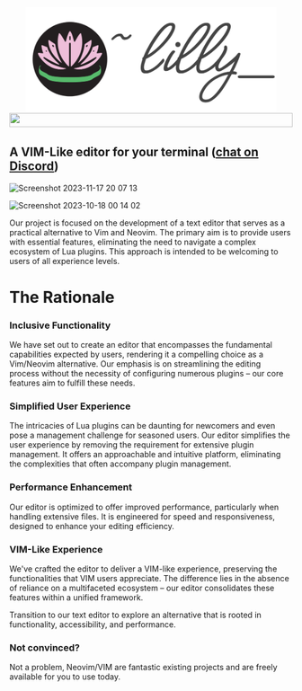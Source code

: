 <div align="center">
  <img src="docs/lilly-banner.png" width="445.4" alt="Lilly">
  <img src="https://github.com/tauraamui/lilly/assets/3159648/270286b3-67a6-48ca-9b9c-4566f605ec66" width="100%" height="25px">
</div>

## A VIM-Like editor for your terminal (<a href="https://discord.gg/N4UG2TfDfd">chat on Discord</a>)
![Screenshot 2023-11-17 20 07 13](https://github.com/tauraamui/lilly/assets/3159648/12e893ce-0120-4eb4-9d54-71b1a076832c)

![Screenshot 2023-10-18 00 14 02](https://github.com/tauraamui/lilly/assets/3159648/7d585274-1ec4-42fe-b213-9421aedd4771)

Our project is focused on the development of a text editor that serves as a practical alternative to Vim and Neovim. The primary aim is to provide users with essential features, eliminating the need to navigate a complex ecosystem of Lua plugins. This approach is intended to be welcoming to users of all experience levels.

# The Rationale
### Inclusive Functionality
We have set out to create an editor that encompasses the fundamental capabilities expected by users, rendering it a compelling choice as a Vim/Neovim alternative. Our emphasis is on streamlining the editing process without the necessity of configuring numerous plugins – our core features aim to fulfill these needs.

### Simplified User Experience
The intricacies of Lua plugins can be daunting for newcomers and even pose a management challenge for seasoned users. Our editor simplifies the user experience by removing the requirement for extensive plugin management. It offers an approachable and intuitive platform, eliminating the complexities that often accompany plugin management.

### Performance Enhancement
Our editor is optimized to offer improved performance, particularly when handling extensive files. It is engineered for speed and responsiveness, designed to enhance your editing efficiency.

### VIM-Like Experience
We've crafted the editor to deliver a VIM-like experience, preserving the functionalities that VIM users appreciate. The difference lies in the absence of reliance on a multifaceted ecosystem – our editor consolidates these features within a unified framework.

Transition to our text editor to explore an alternative that is rooted in functionality, accessibility, and performance.

### Not convinced?

Not a problem, Neovim/VIM are fantastic existing projects and are freely available for you to use today.

